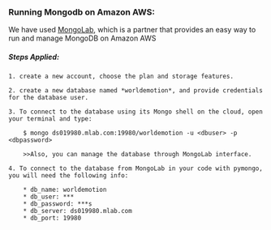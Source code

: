 ### Running Mongodb on Amazon AWS: 

We have used [MongoLab](https://mlab.com/aws/), which is a partner that provides an easy way to run and manage MongoDB on Amazon AWS


##### Steps Applied:

	1. create a new account, choose the plan and storage features.

	2. create a new database named *worldemotion*, and provide credentials for the database user.

	3. To connect to the database using its Mongo shell on the cloud, open your terminal and type:

		$ mongo ds019980.mlab.com:19980/worldemotion -u <dbuser> -p <dbpassword>

		>>Also, you can manage the database through MongoLab interface.

	4. To connect to the database from MongoLab in your code with pymongo, you will need the following info:

		* db_name: worldemotion
		* db_user: ***
		* db_password: ***s
		* db_server: ds019980.mlab.com
		* db_port: 19980


